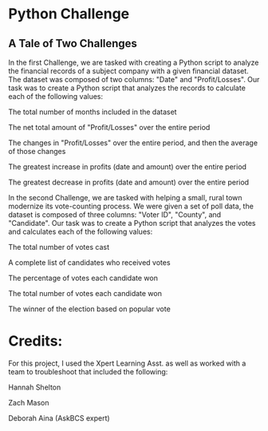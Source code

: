 # Python Challenge

## A Tale of Two Challenges

In the first Challenge, we are tasked with creating a Python script to analyze the financial records of a subject company with a given financial dataset. The dataset was composed of two columns: "Date" and "Profit/Losses".
Our task was to create a Python script that analyzes the records to calculate each of the following values:

The total number of months included in the dataset

The net total amount of "Profit/Losses" over the entire period

The changes in "Profit/Losses" over the entire period, and then the average of those changes

The greatest increase in profits (date and amount) over the entire period

The greatest decrease in profits (date and amount) over the entire period

In the second Challenge, we are tasked with helping a small, rural town modernize its vote-counting process. We were given a set of poll data, the dataset is composed of three columns: "Voter ID", "County", and "Candidate". Our task was to create a Python script that analyzes the votes and calculates each of the following values:

The total number of votes cast

A complete list of candidates who received votes

The percentage of votes each candidate won

The total number of votes each candidate won

The winner of the election based on popular vote

# Credits:

For this project, I used the Xpert Learning Asst. as well as worked with a team to troubleshoot that included the following:

Hannah Shelton

Zach Mason

Deborah Aina (AskBCS expert)
